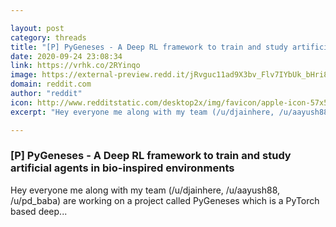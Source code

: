 ```yaml
---

layout: post
category: threads
title: "[P] PyGeneses - A Deep RL framework to train and study artificial agents in bio-inspired environments"
date: 2020-09-24 23:08:34
link: https://vrhk.co/2RYinqo
image: https://external-preview.redd.it/jRvguc11ad9X3bv_Flv7IYbUk_bHri8U6S5OaZXg7W8.jpg?width=400&height=209.42408377&auto=webp&crop=400:209.42408377,smart&s=b11f10f5c008b57f79f5015f9bafd1fa716c7b7e
domain: reddit.com
author: "reddit"
icon: http://www.redditstatic.com/desktop2x/img/favicon/apple-icon-57x57.png
excerpt: "Hey everyone me along with my team (/u/djainhere, /u/aayush88, /u/pd_baba) are working on a project called PyGeneses which is a PyTorch based deep..."

---
```


### [P] PyGeneses - A Deep RL framework to train and study artificial agents in bio-inspired environments

Hey everyone me along with my team (/u/djainhere, /u/aayush88, /u/pd_baba) are working on a project called PyGeneses which is a PyTorch based deep...